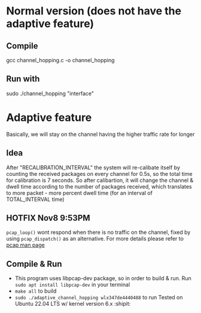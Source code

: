 # Normal version (does not have the adaptive feature)
## Compile
gcc channel_hopping.c -o channel_hopping
## Run with 
sudo ./channel_hopping "interface"
# Adaptive feature
Basically, we will stay on the channel having the higher traffic rate for longer
## Idea
After "RECALIBRATION_INTERVAL" the system will re-calibate itself by counting the received packages on every channel for 0.5s, so the total time for calibration is 7 seconds. So after calibartion, it will change the channel & dwell time according to the number of packages received, which translates to more packet - more percent dwell time (for an interval of TOTAL_INTERVAL time) 
## HOTFIX Nov8 9:53PM
`pcap_loop()` wont respond when there is no traffic on the channel, fixed by using `pcap_dispatch()` as an alternative. For more details please refer to [pcap man page](https://linux.die.net/man/3/pcap_dispatch)
## Compile & Run
+ This program uses libpcap-dev package, so in order to build & run. Run `sudo apt install libpcap-dev` in your terminal
+ `make all` to build
+ `sudo ./adaptive_channel_hopping wlx347de4440488` to run
Tested on Ubuntu 22.04 LTS w/ kernel version 6.x :shipit:

